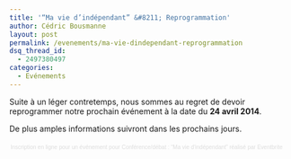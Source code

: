 ```yaml
---
title: '“Ma vie d’indépendant” &#8211; Reprogrammation'
author: Cédric Bousmanne
layout: post
permalink: /evenements/ma-vie-dindependant-reprogrammation
dsq_thread_id:
  - 2497380497
categories:
  - Evénements
---
```

Suite à un léger contretemps, nous sommes au regret de devoir reprogrammer notre prochain événement à la date du **24 avril 2014**.

De plus amples informations suivront dans les prochains jours.

<div style="width: 100%; text-align: left;">
  </p>

  <div style="font-family: Helvetica, Arial; font-size: 10px; padding: 5px 0 5px; margin: 2px; width: 100%; text-align: left;">
    <a style="color: #ddd; text-decoration: none;" href="http://www.eventbrite.fr/r/etckt" target="_blank">Inscription en ligne pour un événement</a><span style="color: #ddd;"> pour </span><a style="color: #ddd; text-decoration: none;" href="https://www.eventbrite.fr/e/billets-conferencedebat-ma-vie-dindependant-10990461767?ref=etckt" target="_blank">Conférence/débat : &#8220;Ma vie d'indépendant&#8221;</a> <span style="color: #ddd;">réalisé par</span> <a style="color: #ddd; text-decoration: none;" href="http://www.eventbrite.fr?ref=etckt" target="_blank">Eventbrite</a>
  </div>
</div>
